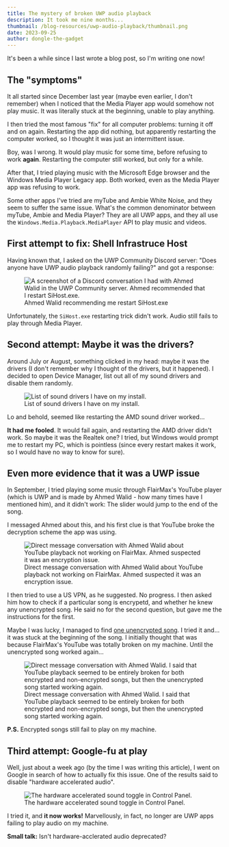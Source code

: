 ```yaml
---
title: The mystery of broken UWP audio playback
description: It took me nine months...
thumbnail: /blog-resources/uwp-audio-playback/thumbnail.png
date: 2023-09-25
author: dongle-the-gadget
---
```


It's been a while since I last wrote a blog post, so I'm writing one now!

## The "symptoms"
It all started since December last year (maybe even earlier, I don't remember) when I noticed that the Media Player app would somehow not play music. It was literally stuck at the beginning, unable to play anything.

I then tried the most famous "fix" for all computer problems: turning it off and on again. Restarting the app did nothing, but apparently restarting the computer worked, so I thought it was just an intermittent issue.

Boy, was I wrong. It would play music for some time, before refusing to work **again**. Restarting the computer still worked, but only for a while.

After that, I tried playing music with the Microsoft Edge browser and the Windows Media Player Legacy app. Both worked, even as the Media Player app was refusing to work.

Some other apps I've tried are myTube and Ambie White Noise, and they seem to suffer the same issue. What's the common denominator between myTube, Ambie and Media Player? They are all UWP apps, and they all use the `Windows.Media.Playback.MediaPlayer` API to play music and videos.

## First attempt to fix: Shell Infrastruce Host

Having known that, I asked on the UWP Community Discord server: "Does anyone have UWP audio playback randomly failing?" and got a response:

<figure class="margin-bottom">
    <img src="/blog-resources/uwp-audio-playback/uwpc-chat.png" alt="A screenshot of a Discord conversation I had with Ahmed Walid in the UWP Community server. Ahmed recommended that I restart SiHost.exe.">
    <figcaption>Ahmed Walid recommending me restart SiHost.exe</figcaption>
</figure>

Unfortunately, the `SiHost.exe` restarting trick didn't work. Audio still fails to play through Media Player.

## Second attempt: Maybe it was the drivers?

Around July or August, something clicked in my head: maybe it was the drivers (I don't remember why I thought of the drivers, but it happened). I decided to open Device Manager, list out all of my sound drivers and disable them randomly.

<figure class="margin-bottom">
    <img src="/blog-resources/uwp-audio-playback/drivers.png" alt="List of sound drivers I have on my install.">
    <figcaption>List of sound drivers I have on my install.</figcaption>
</figure>

Lo and behold, seemed like restarting the AMD sound driver worked...

**It had me fooled**. It would fail again, and restarting the AMD driver didn't work. So maybe it was the Realtek one? I tried, but Windows would prompt me to restart my PC, which is pointless (since every restart makes it work, so I would have no way to know for sure).

## Even more evidence that it was a UWP issue
In September, I tried playing some music through FlairMax's YouTube player (which is UWP and is made by Ahmed Walid - how many times have I mentioned him), and it didn't work: The slider would jump to the end of the song.

I messaged Ahmed about this, and his first clue is that YouTube broke the decryption scheme the app was using.

<figure class="margin-bottom">
    <img src="/blog-resources/uwp-audio-playback/ahmed-dm-1.png" alt="Direct message conversation with Ahmed Walid about YouTube playback not working on FlairMax. Ahmed suspected it was an encryption issue.">
    <figcaption>Direct message conversation with Ahmed Walid about YouTube playback not working on FlairMax. Ahmed suspected it was an encryption issue.</figcaption>
</figure>

I then tried to use a US VPN, as he suggested. No progress. I then asked him how to check if a particular song is encrypetd, and whether he knew any unencrypted song. He said no for the second question, but gave me the instructions for the first.

Maybe I was lucky, I managed to find [one unencrypted song](https://youtu.be/DhI246hBEA0). I tried it and... it was stuck at the beginning of the song. I initially thought that was because FlairMax's YouTube was totally broken on my machine. Until the unencrypted song worked again...

<figure class="margin-bottom">
    <img src="/blog-resources/uwp-audio-playback/ahmed-dm-2.png" alt="Direct message conversation with Ahmed Walid. I said that YouTube playback seemed to be entirely broken for both encrypted and non-encrypted songs, but then the unencrypted song started working again.">
    <figcaption>Direct message conversation with Ahmed Walid. I said that YouTube playback seemed to be entirely broken for both encrypted and non-encrypted songs, but then the unencrypted song started working again.</figcaption>
</figure>

**P.S.** Encrypted songs still fail to play on my machine.

## Third attempt: Google-fu at play

Well, just about a week ago (by the time I was writing this article), I went on Google in search of how to actually fix this issue. One of the results said to disable "hardware accelerated audio".

<figure class="margin-bottom">
    <img src="/blog-resources/uwp-audio-playback/hardware-setting.png" alt="The hardware accelerated sound toggle in Control Panel.">
    <figcaption>The hardware accelerated sound toggle in Control Panel.</figcaption>
</figure>

I tried it, and **it now works!** Marvellously, in fact, no longer are UWP apps failing to play audio on my machine.

**Small talk:** Isn't hardware-acclerated audio deprecated?